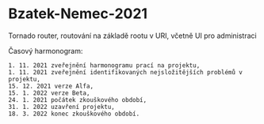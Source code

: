 # Bzatek-Nemec-2021
Tornado router, routování na základě rootu v URI, včetně UI pro administraci

Časový harmonogram:

    1. 11. 2021 zveřejnění harmonogramu prací na projektu,
    1. 11. 2021 zveřejnění identifikovaných nejsložitějších problémů v projektu,
    15. 12. 2021 verze Alfa,
    15. 1. 2022 verze Beta,
    24. 1. 2021 počátek zkouškového období,
    31. 1. 2022 uzavření projektu,
    18. 3. 2022 konec zkouškového období. 